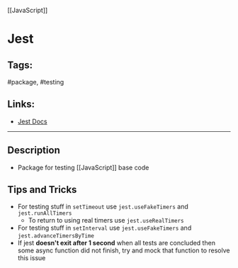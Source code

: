 [[JavaScript]]

# Jest

## Tags:
#package, #testing 

## Links:
- [Jest Docs](https://jestjs.io/)

---

## Description
- Package for testing [[JavaScript]] base code

## Tips and Tricks
- For testing stuff in `setTimeout` use `jest.useFakeTimers` and `jest.runAllTimers`
	- To return to using real timers use `jest.useRealTimers`
- For testing stuff in `setInterval` use `jest.useFakeTimers` and `jest.advanceTimersByTime`
- If jest **doesn't exit after 1 second** when all tests are concluded then some async function did not finish, try and mock that function to resolve this issue

